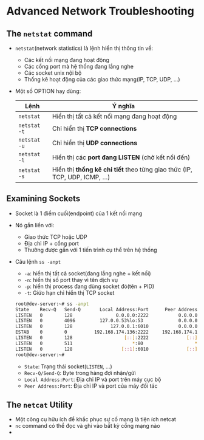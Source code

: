 # Advanced Network Troubleshooting
## The `netstat` command
- `netstat`(network statistics) là lệnh hiển thị thông tin về:
  - Các kết nối mạng đang hoạt động
  - Các cổng port mà hệ thống đang lắng nghe
  - Các socket unix nội bộ
  - Thống kê hoạt động của các giao thức mạng(IP, TCP, UDP, ...)

- Một số OPTION hay dùng:

  | Lệnh         | Ý nghĩa                                                                    |
  | ------------ | -------------------------------------------------------------------------- |
  | `netstat`    | Hiển thị tất cả kết nối mạng đang hoạt động                                |
  | `netstat -t` | Chỉ hiển thị **TCP connections**                                           |
  | `netstat -u` | Chỉ hiển thị **UDP connections**                                           |
  | `netstat -l` | Hiển thị các **port đang LISTEN** (chờ kết nối đến)                        |
  | `netstat -s` | Hiển thị **thống kê chi tiết** theo từng giao thức (IP, TCP, UDP, ICMP, …) |

## Examining Sockets
- Socket là 1 điểm cuối(endpoint) của 1 kết nối mạng
- Nó gắn liền với:
  - Giao thức TCP hoặc UDP
  - Địa chỉ IP + cổng port
  - Thường được gắn với 1 tiến trình cụ thể trên hệ thống
- Câu lệnh `ss -anpt`
  - `-a`: hiển thị tất cả socket(đang lắng nghe + kết nối)
  - `-n`: hiển thị số port thay vì tên dịch vụ
  - `-p`: hiển thị process đang dùng socket đó(tên + PID)
  - `-t`: Giứo hạn chỉ hiển thị TCP socket

  ```bash
  root@dev-server:~# ss -anpt
  State    Recv-Q   Send-Q       Local Address:Port      Peer Address:Port    Process
  LISTEN   0        128                0.0.0.0:2222           0.0.0.0:*        users:(("sshd",pid=1219,fd=3))
  LISTEN   0        4096         127.0.0.53%lo:53             0.0.0.0:*        users:(("systemd-resolve",pid=1086,fd=13))
  LISTEN   0        128              127.0.0.1:6010           0.0.0.0:*        users:(("sshd",pid=2297,fd=11))
  ESTAB    0        0          192.168.174.136:2222     192.168.174.1:59763    users:(("sshd",pid=2297,fd=4),("sshd",pid=2194,fd=4))
  LISTEN   0        128                   [::]:2222              [::]:*        users:(("sshd",pid=1219,fd=4))
  LISTEN   0        511                      *:80                   *:*        users:(("apache2",pid=1228,fd=4),("apache2",pid=1227,fd=4),("apache2",pid=1226,fd=4))
  LISTEN   0        128                  [::1]:6010              [::]:*        users:(("sshd",pid=2297,fd=10))
  root@dev-server:~#
  ```


  - `State`: Trạng thái socket(`LISTEN`, ...)
  - `Recv-Q/Send-Q`: Byte trong hàng đợi nhận/gửi
  - `Local Address:Port`: Địa chỉ IP và port trên máy cục bộ
  - `Peer Address:Port`: Địa chỉ IP và port của máy đối tác


## The `netcat` Utility
- Một công cụ hữu ích để khắc phục sự cố mạng là tiện ích netcat
- `nc` command có thể đọc và ghi vào bất kỳ cổng mạng nào
- 
